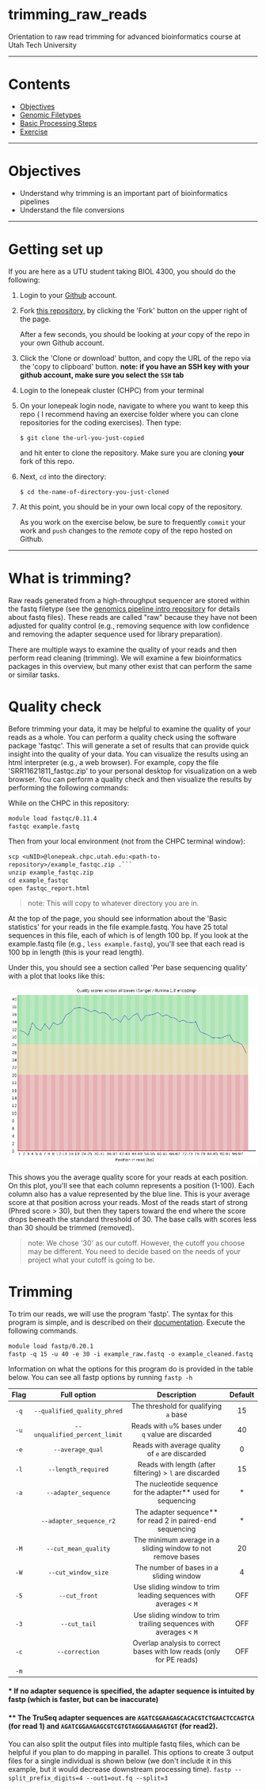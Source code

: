 # trimming_raw_reads
Orientation to raw read trimming for advanced bioinformatics course at Utah Tech University

---

# Contents

-   [Objectives](#objectives)
-   [Genomic Filetypes](#genomic-filetypes)
-   [Basic Processing Steps](#basic-processing-steps)
-   [Exercise](#exercise)

---

# <a name="objectives"></a>
# Objectives

-  Understand why trimming is an important part of bioinformatics pipelines
-  Understand the file conversions
---

# <a name="getting-set-up"></a>
# Getting set up
If you are here as a UTU student taking BIOL 4300, you should do the following:

1.  Login to your [Github](https://github.com/) account.

1.  Fork [this repository](https://github.com/rklabacka/genomics-pipeline-intro), by
    clicking the 'Fork' button on the upper right of the page.

    After a few seconds, you should be looking at *your*
    copy of the repo in your own Github account.

1.  Click the 'Clone or download' button, and copy the URL of the repo via the
    'copy to clipboard' button. **note: if you have an SSH key with your github account, make sure you select the ```SSH``` tab**

1.  Login to the lonepeak cluster (CHPC) from your terminal

1.  On your lonepeak login node, navigate to where you want to keep this repo (
    I recommend having an exercise folder where you can clone repositories for the
    coding exercises). Then type:

        $ git clone the-url-you-just-copied

    and hit enter to clone the repository. Make sure you are cloning **your**
    fork of this repo.

1.  Next, `cd` into the directory:

        $ cd the-name-of-directory-you-just-cloned

1.  At this point, you should be in your own local copy of the repository.

    As you work on the exercise below, be sure to frequently `commit` your work
    and `push` changes to the *remote* copy of the repo hosted on Github.
---

# <a name="what-is-trimming"></a>
# What is trimming?

Raw reads generated from a high-throughput sequencer are stored within the fastq filetype (see the [genomics pipeline intro repository](https://github.com/rklabacka/genomics-pipeline-intro) for details about fastq files). These reads are called "raw" because they have not been adjusted for quality control (e.g., removing sequence with low confidence and removing the adapter sequence used for library preparation).

There are multiple ways to examine the quality of your reads and then perform read cleaning (trimming). We will examine a few bioinformatics packages in this overview, but many other exist that can perform the same or similar tasks.

# Quality check

Before trimming your data, it may be helpful to examine the quality of your reads as a whole. You can perform a quality check using the software package 'fastqc'. This will generate a set of results that can provide quick insight into the quality of your data. You can visualize the results using an html interpreter (e.g., a web browser). For example, copy the file 'SRR11621811_fastqc.zip' to your personal desktop for visualization on a web browser. You can perform a quality check and then visualize the results by performing the following commands:

While on the CHPC in this repository:
```
module load fastqc/0.11.4
fastqc example.fastq
```

Then from your local environment (not from the CHPC terminal window):

```
scp <uNID>@lonepeak.chpc.utah.edu:<path-to-repository>/example_fastqc.zip .```
unzip example_fastqc.zip
cd example_fastqc
open fastqc_report.html
```
> note: This will copy to whatever directory you are in.

At the top of the page, you should see information about the 'Basic statistics' for your reads in the file example.fastq. You have 25 total sequences in this file, each of which is of length 100 bp. If you look at the example.fastq file (e.g., ```less example.fastq```), you'll see that each read is 100 bp in length (this is your read length).

Under this, you should see a section called 'Per base sequencing quality' with a plot that looks like this:

![abbrev-pipeline](./images/fastqc_plot.png)

This shows you the average quality score for your reads at each position. On this plot, you'll see that each column represents a position (1-100). Each column also has a value represented by the blue line. This is your average score at that position across your reads. Most of the reads start of strong (Phred score > 30), but then they tapers toward the end where the score drops beneath the standard threshold of 30. The base calls with scores less than 30 should be trimmed (removed).
> note: We chose '30' as our cutoff. However, the cutoff you choose may be different. You need to decide based on the needs of your project what your cutoff is going to be.


# Trimming

To trim our reads, we will use the program 'fastp'. The syntax for this program is simple, and is described on their [documentation](https://github.com/OpenGene/fastp). Execute the following commands.

```
module load fastp/0.20.1
fastp -q 15 -u 40 -e 30 -i example_raw.fastq -o example_cleaned.fastq
```

Information on what the options for this program do is provided in the table below. You can see all fastp options by running ```fastp -h```


| Flag  |  Full option                  | Description                         | Default |
|:-----:|:--------------------------:|:-----------------------------------:|:-------:|
|  ```-q```   |  ```--qualified_quality_phred``` | The threshold for qualifying ```a``` base | 15      |
|  ```-u```   |  ```--unqualified_percent_limit``` | Reads with ```u```% bases under ```q``` value are discarded | 40   |
|  ```-e```   |  ```--average_qual```              | Reads with average quality of ```e``` are discarded   | 0    |
|  ```-l```   |  ```--length_required```           | Reads with length (after filtering) > ```l``` are discarded | 15   |
|  ```-a```   |  ```--adapter_sequence```          | The nucleotide sequence for the adapter** used for sequencing | *   |
|             |  ```--adapter_sequence_r2```       | The adapter sequence** for read 2 in paired-end sequencing    | *   |
|  ```-M```   |  ```--cut_mean_quality```          | The minimum average in a sliding window to not remove bases   | 20  |
|  ```-W```   |  ```--cut_window_size```           | The number of bases in a sliding window                       | 4   |
|  ```-5```   |  ```--cut_front```                 | Use sliding window to trim leading sequences with averages < ```M``` | OFF  |
|  ```-3```   |  ```--cut_tail```                  | Use sliding window to trim trailing sequences with averages < ```M``` | OFF  |
|  ```-c```   |  ```--correction```                | Overlap analysis to correct bases with low reads (only for PE reads)  | OFF  |
|  ```-m```   | 
#### \* If no adapter sequence is specified, the adapter sequence is intuited by fastp (which is faster, but can be inaccurate)
#### \** The TruSeq adapter sequences are ```AGATCGGAAGAGCACACGTCTGAACTCCAGTCA``` (for read 1) and ```AGATCGGAAGAGCGTCGTGTAGGGAAAGAGTGT``` (for read2). 

You can also split the output files into multiple fastq files, which can be helpful if you plan to do mapping in parallel. This options to create 3 output files for a single individual is shown below (we don't include it in this example, but it would decrease downstream processing time).
```fastp --split_prefix_digits=4 --out1=out.fq --split=3```


